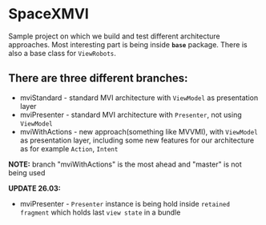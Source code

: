 # SpaceXMVI

Sample project on which we build and test different architecture approaches. Most interesting part is being inside **`base`** package. There is also a base class for `ViewRobots`.


## There are three different branches:
 - mviStandard - standard MVI architecture with `ViewModel` as presentation layer 
 - mviPresenter - standard MVI architecture with `Presenter`, not using `ViewModel`
 - mviWithActions - new approach(something like MVVMI), with `ViewModel` as presentation layer, including some new features for our architecture as for example `Action`, `Intent` 

**NOTE:** branch "mviWithActions" is the most ahead and "master" is not being used

**UPDATE 26.03:** 
- mviPresenter - `Presenter` instance is being hold inside `retained fragment` which holds last `view state` in a bundle
